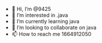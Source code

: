 - 👋 Hi, I’m @9425
- 👀 I’m interested in .java
- 🌱 I’m currently learning java
- 💞️ I’m looking to collaborate on java
- 📫 How to reach me 1664912050

<!---
9425/9425 is a ✨ special ✨ repository because its `README.md` (this file) appears on your GitHub profile.
You can click the Preview link to take a look at your changes.
--->
